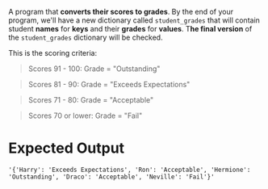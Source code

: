 

A program that **converts their scores to grades**. By the end of your program, we'll have a new dictionary called `student_grades` that will contain student **names** for **keys** and their **grades** for **values**. T**he final version** of the `student_grades` dictionary will be checked. 


This is the scoring criteria:

> Scores 91 - 100: Grade = "Outstanding"

> Scores 81 - 90: Grade = "Exceeds Expectations"

> Scores 71 - 80: Grade = "Acceptable"

> Scores 70 or lower: Grade = "Fail"

# Expected Output

```
'{'Harry': 'Exceeds Expectations', 'Ron': 'Acceptable', 'Hermione': 'Outstanding', 'Draco': 'Acceptable', 'Neville': 'Fail'}'
```



